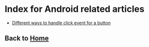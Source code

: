 # Index for Android related articles
- [Different ways to handle click event for a button](./0001_different_ways_to_handle_button_click.md)

## Back to [Home](../README.md)
